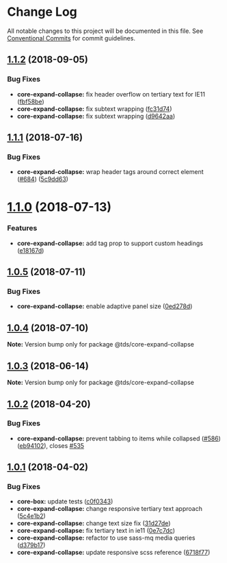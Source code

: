 # Change Log

All notable changes to this project will be documented in this file.
See [Conventional Commits](https://conventionalcommits.org) for commit guidelines.

<a name="1.1.2"></a>
## [1.1.2](https://github.com/telusdigital/tds/compare/@tds/core-expand-collapse@1.1.1...@tds/core-expand-collapse@1.1.2) (2018-09-05)


### Bug Fixes

* **core-expand-collapse:** fix header overflow on tertiary text for IE11 ([fbf58be](https://github.com/telusdigital/tds/commit/fbf58be))
* **core-expand-collapse:** fix subtext wrapping ([fc31d74](https://github.com/telusdigital/tds/commit/fc31d74))
* **core-expand-collapse:** fix subtext wrapping ([d9642aa](https://github.com/telusdigital/tds/commit/d9642aa))




<a name="1.1.1"></a>
## [1.1.1](https://github.com/telusdigital/tds/compare/@tds/core-expand-collapse@1.1.0...@tds/core-expand-collapse@1.1.1) (2018-07-16)


### Bug Fixes

* **core-expand-collapse:** wrap header tags around correct element ([#684](https://github.com/telusdigital/tds/issues/684)) ([5c9dd63](https://github.com/telusdigital/tds/commit/5c9dd63))




<a name="1.1.0"></a>
# [1.1.0](https://github.com/telusdigital/tds/compare/@tds/core-expand-collapse@1.0.5...@tds/core-expand-collapse@1.1.0) (2018-07-13)


### Features

* **core-expand-collapse:** add tag prop to support custom headings ([e18167d](https://github.com/telusdigital/tds/commit/e18167d))




<a name="1.0.5"></a>
## [1.0.5](https://github.com/telusdigital/tds/compare/@tds/core-expand-collapse@1.0.4...@tds/core-expand-collapse@1.0.5) (2018-07-11)


### Bug Fixes

* **core-expand-collapse:** enable adaptive panel size ([0ed278d](https://github.com/telusdigital/tds/commit/0ed278d))




<a name="1.0.4"></a>
## [1.0.4](https://github.com/telusdigital/tds/compare/@tds/core-expand-collapse@1.0.3...@tds/core-expand-collapse@1.0.4) (2018-07-10)




**Note:** Version bump only for package @tds/core-expand-collapse

<a name="1.0.3"></a>
## [1.0.3](https://github.com/telusdigital/tds/compare/@tds/core-expand-collapse@1.0.2...@tds/core-expand-collapse@1.0.3) (2018-06-14)




**Note:** Version bump only for package @tds/core-expand-collapse

<a name="1.0.2"></a>
## [1.0.2](https://github.com/telusdigital/tds/compare/@tds/core-expand-collapse@1.0.1...@tds/core-expand-collapse@1.0.2) (2018-04-20)


### Bug Fixes

* **core-expand-collapse:** prevent tabbing to items while collapsed ([#586](https://github.com/telusdigital/tds/issues/586)) ([eb94102](https://github.com/telusdigital/tds/commit/eb94102)), closes [#535](https://github.com/telusdigital/tds/issues/535)




<a name="1.0.1"></a>
## [1.0.1](https://github.com/telusdigital/tds/compare/@tds/core-expand-collapse@1.0.0...@tds/core-expand-collapse@1.0.1) (2018-04-02)


### Bug Fixes

* **core-box:** update tests ([c0f0343](https://github.com/telusdigital/tds/commit/c0f0343))
* **core-expand-collapse:** change responsive tertiary text approach ([5c4e1b2](https://github.com/telusdigital/tds/commit/5c4e1b2))
* **core-expand-collapse:** change text size fix ([31d27de](https://github.com/telusdigital/tds/commit/31d27de))
* **core-expand-collapse:** fix tertiary text in ie11 ([0e7c7dc](https://github.com/telusdigital/tds/commit/0e7c7dc))
* **core-expand-collapse:** refactor to use sass-mq media queries ([d379b17](https://github.com/telusdigital/tds/commit/d379b17))
* **core-expand-collapse:** update responsive scss reference ([6718f77](https://github.com/telusdigital/tds/commit/6718f77))
